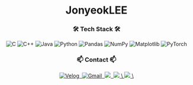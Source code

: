 <h1 align="center">JonyeokLEE</h1>

<h3 align="center">🛠 Tech Stack 🛠</h3>
<div align="center">
  <img src="https://img.shields.io/badge/c-%2300599C.svg?style=for-the-badge&logo=c&logoColor=white" alt="C"/>
  <img src="https://img.shields.io/badge/c++-%2300599C.svg?style=for-the-badge&logo=c%2B%2B&logoColor=white" alt="C++"/>
  <img src="https://img.shields.io/badge/java-%23ED8B00.svg?style=for-the-badge&logo=openjdk&logoColor=white" alt="Java"/>
  <img src="https://img.shields.io/badge/python-3670A0?style=for-the-badge&logo=python&logoColor=ffdd54" alt="Python"/>
  <img src="https://img.shields.io/badge/pandas-%23150458.svg?style=for-the-badge&logo=pandas&logoColor=white" alt="Pandas"/>
  <img src="https://img.shields.io/badge/numpy-%23013243.svg?style=for-the-badge&logo=numpy&logoColor=white" alt="NumPy"/>
  <img src="https://img.shields.io/badge/Matplotlib-%23ffffff.svg?style=for-the-badge&logo=Matplotlib&logoColor=black" alt="Matplotlib"/>
  <img src="https://img.shields.io/badge/PyTorch-%23EE4C2C.svg?style=for-the-badge&logo=PyTorch&logoColor=white" alt="PyTorch"/>
</div>

<h3 align="center">📫 Contact 📫</h3>
<div align="center">
  <a href="https://velog.io/@jonyeok">
    <img src="https://img.shields.io/badge/Velog-1EBC8F?style=for-the-badge&logo=velog&logoColor=white" alt="Velog"/>&nbsp;
  </a>
  <a href="mailto:jonghyeoklee0703@gmail.com">
    <img src="https://img.shields.io/badge/jonghyeoklee0703@gmail.com-D14836?style=for-the-badge&logo=gmail&logoColor=white" alt="Gmail"/>&nbsp;
  </a>
  <a href="https://www.instagram.com/jonyeoke/">
    <img src="https://img.shields.io/badge/Instagram-%23E4405F.svg?style=for-the-badge&logo=Instagram&logoColor=white&link=https://www.instagram.com/jonyeok/"/>&nbsp
  </a>
  <a href="https://www.youtube.com/@hyeok_jong_e">
    <img src="https://img.shields.io/badge/YouTube-%23FF0000.svg?style=for-the-badge&logo=YouTube&logoColor=white&link=https://www.youtube.com/@hyeok_jong_e"/>&nbsp\
  </a>
  <a href="https://www.linkedin.com/in/%EC%A2%85%ED%98%81-%EC%9D%B4-269b50324/">
    <img src="https://img.shields.io/badge/linkedin-%230077B5.svg?style=for-the-badge&logo=linkedin&logoColor=white&link=https://www.linkedin.com/in/%EC%A2%85%ED%98%81-%EC%9D%B4-269b50324/"/>&nbsp\
  </a>
</div>
